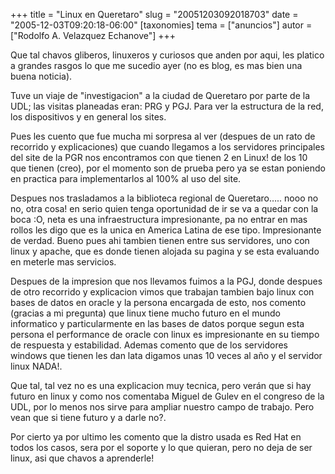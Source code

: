 +++
title = "Linux en Queretaro"
slug = "20051203092018703"
date = "2005-12-03T09:20:18-06:00"
[taxonomies]
tema = ["anuncios"]
autor = ["Rodolfo A. Velazquez Echanove"]
+++

Que tal chavos gliberos, linuxeros y curiosos que anden por aqui, les
platico a grandes rasgos lo que me sucedio ayer (no es blog, es mas bien
una buena noticia).

<!-- more -->
Tuve un viaje de &quot;investigacion&quot; a la ciudad de Queretaro por
parte de la UDL; las visitas planeadas eran: PRG y PGJ. Para ver la
estructura de la red, los dispositivos y en general los sites.

Pues les cuento que fue mucha mi sorpresa al ver (despues de un rato de
recorrido y explicaciones) que cuando llegamos a los servidores
principales del site de la PGR nos encontramos con que tienen 2 en
Linux! de los 10 que tienen (creo), por el momento son de prueba pero ya
se estan poniendo en practica para implementarlos al 100% al uso del
site.

Despues nos trasladamos a la biblioteca regional de Queretaro….. nooo no
no, otra cosa! en serio quien tenga oportunidad de ir se va a quedar con
la boca :O, neta es una infraestructura impresionante, pa no entrar en
mas rollos les digo que es la unica en America Latina de ese tipo.
Impresionante de verdad. Bueno pues ahi tambien tienen entre sus
servidores, uno con linux y apache, que es donde tienen alojada su
pagina y se esta evaluando en meterle mas servicios.

Despues de la impresion que nos llevamos fuimos a la PGJ, donde despues
de otro recorrido y explicacion vimos que trabajan tambien bajo linux
con bases de datos en oracle y la persona encargada de esto, nos comento
(gracias a mi pregunta) que linux tiene mucho futuro en el mundo
informatico y particularmente en las bases de datos porque segun esta
persona el performance de oracle con linux es impresionante en su tiempo
de respuesta y estabilidad. Ademas comento que de los servidores windows
que tienen les dan lata digamos unas 10 veces al año y el servidor linux
NADA!.

Que tal, tal vez no es una explicacion muy tecnica, pero verán que si
hay futuro en linux y como nos comentaba Miguel de Gulev en el congreso
de la UDL, por lo menos nos sirve para ampliar nuestro campo de trabajo.
Pero vean que si tiene futuro y a darle no?.

Por cierto ya por ultimo les comento que la distro usada es Red Hat en
todos los casos, sera por el soporte y lo que quieran, pero no deja de
ser linux, asi que chavos a aprenderle!

